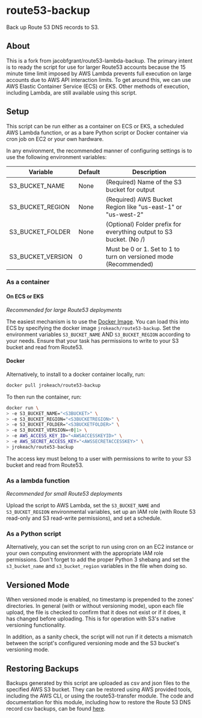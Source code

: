 # route53-backup
Back up Route 53 DNS records to S3.

## About
This is a fork from jacobfgrant/route53-lambda-backup.
The primary intent is to ready the script for use for larger Route53 accounts because the 15 minute time limit imposed
by AWS Lambda prevents full execution on large accounts due to AWS API interaction limits.
To get around this, we can use AWS Elastic Container Service (ECS) or EKS. Other methods of execution, including Lambda,
are still available using this script.

## Setup
This script can be run either as a container on ECS or EKS, a scheduled AWS Lambda function, or as a bare Python script
or Docker container via cron job on EC2 or your own hardware. 

In any environment, the recommended manner of configuring settings is to use the following environment variables:

| Variable          | Default | Description                                                         |
|-------------------|---------|---------------------------------------------------------------------|
| S3_BUCKET_NAME    | None    | (Required) Name of the S3 bucket for output                         |
| S3_BUCKET_REGION  | None    | (Required) AWS Bucket Region like "us-east-1" or "us-west-2"        |
| S3_BUCKET_FOLDER  | None    | (Optional) Folder prefix for everything output to S3 bucket. (No /) |
| S3_BUCKET_VERSION | 0       | Must be 0 or 1. Set to 1 to turn on versioned mode (Recommended)    |

### As a container

#### On ECS or EKS
_Recommended for large Route53 deployments_

The easiest mechanism is to use the [Docker Image](https://hub.docker.com/repository/docker/jrokeach/route53-backup).
You can load this into ECS by specifying the docker image `jrokeach/route53-backup`.
Set the environment variables `S3_BUCKET_NAME` AND `S3_BUCKET_REGION` according to your needs.
Ensure that your task has permissions to write to your S3 bucket and read from Route53.

#### Docker
Alternatively, to install to a docker container locally, run:
```bash
docker pull jrokeach/route53-backup
```
To then run the container, run:
```bash
docker run \
> -e S3_BUCKET_NAME="<S3BUCKET>" \
> -e S3_BUCKET_REGION="<S3BUCKETREGION>" \
> -e S3_BUCKET_FOLDER="<S3BUCKETFOLDER>" \
> -e S3_BUCKET_VERSION=<0|1> \
> -e AWS_ACCESS_KEY_ID="<AWSACCESSKEYID>" \
> -e AWS_SECRET_ACCESS_KEY="<AWSSECRETACCESSKEY>" \
> jrokeach/route53-backup
```
The access key must belong to a user with permissions to write to your S3 bucket and read from Route53.

### As a lambda function
_Recommended for small Route53 deployments_

Upload the script to AWS Lambda, set the `S3_BUCKET_NAME` and `S3_BUCKET_REGION` environmental variables, set up an IAM
role (with Route 53 read-only and S3 read-write permissions), and set a schedule.

### As a Python script
Alternatively, you can set the script to run using cron on an EC2 instance or your own computing environment with the
appropriate IAM role permissions. Don't forget to add the proper Python 3 shebang and set the `s3_bucket_name` and `s3_bucket_region` variables in the file when doing so.

## Versioned Mode
When versioned mode is enabled, no timestamp is prepended to the zones' directories. In general (with or without
versioning mode), upon each file upload, the file is checked to confirm that it does not exist or if it does, it has
changed before uploading. This is for operation with S3's native versioning functionality.

In addition, as a sanity check, the script will not run if it detects a mismatch between the script's configured
versioning mode and the S3 bucket's versioning mode.

## Restoring Backups
Backups generated by this script are uploaded as csv and json files to the specified AWS S3 bucket. They can be restored
 using AWS provided tools, including the AWS CLI, or using the route53-transfer module. The code and documentation for
 this module, including how to restore the Route 53 DNS record csv backups, can be found
 [here](https://github.com/RisingOak/route53-transfer).